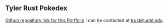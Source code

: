 ## Tyler Rust Pokedex

[Github repository link for this Portfolio](https://github.com/strrules105/Pokedex)  I can be contacted at trust@udel.edu


